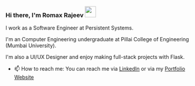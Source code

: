 ### Hi there, I'm Romax Rajeev <img src="https://res.cloudinary.com/dxzx2bxch/image/upload/v1603305558/github/wave_smz3ly.gif" width="30px"/>  
I work as a Software Engineer at Persistent Systems.  

I'm an Computer Engineering undergraduate at Pillai College of Engineering (Mumbai University).   
  
I'm also a UI/UX Designer and enjoy making full-stack projects with Flask.  

- 📫 How to reach me: You can reach me via [LinkedIn](https://www.linkedin.com/in/romax-rajeev/) or via my [Portfolio Website](https://www.romaxrajeev.in)

<!-- Icons made by <a href="https://www.flaticon.com/authors/freepik" title="Freepik">Freepik</a> from <a href="https://www.flaticon.com/" title="Flaticon"> www.flaticon.com</a> -->
